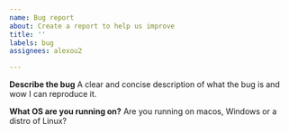 ```yaml
---
name: Bug report
about: Create a report to help us improve
title: ''
labels: bug
assignees: alexou2

---
```


**Describe the bug**
A clear and concise description of what the bug is and wow I can reproduce it.

**What OS are you running on?**
Are you running on macos, Windows or a distro of Linux?
